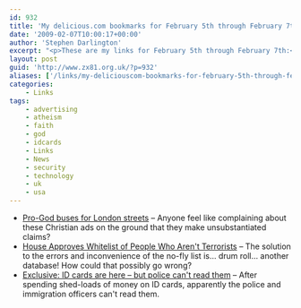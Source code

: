 ```yaml
---
id: 932
title: 'My delicious.com bookmarks for February 5th through February 7th'
date: '2009-02-07T10:00:17+00:00'
author: 'Stephen Darlington'
excerpt: "<p>These are my links for February 5th through February 7th:</p>\n<ul>\n<li><a href=\"http://news.bbc.co.uk/1/hi/england/london/7875457.stm\">Pro-God buses for London streets</a> - Anyone feel like complaining about these Christian ads on the ground that they make unsubstantiated claims?</li>\n<li><a href=\"http://blog.wired.com/27bstroke6/2009/02/house-approves.html\">House Approves Whitelist of People Who Aren&#39;t Terrorists</a> - The solution to the errors and inconvenience of the no-fly list is... drum roll... another database! How could that possibly go wrong?</li>\n<li><a href=\"http://www.silicon.com/publicsector/0,3800010403,39391135,00.htm\">Exclusive: ID cards are here - but police can&#39;t read them</a> - After spending shed-loads of money on ID cards, apparently the police and immigration officers can&#39;t read them.</li>\n\n</ul>"
layout: post
guid: 'http://www.zx81.org.uk/?p=932'
aliases: ['/links/my-deliciouscom-bookmarks-for-february-5th-through-february-7th.html']
categories:
    - Links
tags:
    - advertising
    - atheism
    - faith
    - god
    - idcards
    - Links
    - News
    - security
    - technology
    - uk
    - usa
---
```


- [Pro-God buses for London streets](http://news.bbc.co.uk/1/hi/england/london/7875457.stm) – Anyone feel like complaining about these Christian ads on the ground that they make unsubstantiated claims?
- [House Approves Whitelist of People Who Aren't Terrorists](http://blog.wired.com/27bstroke6/2009/02/house-approves.html) – The solution to the errors and inconvenience of the no-fly list is… drum roll… another database! How could that possibly go wrong?
- [Exclusive: ID cards are here – but police can't read them](http://www.silicon.com/publicsector/0,3800010403,39391135,00.htm) – After spending shed-loads of money on ID cards, apparently the police and immigration officers can't read them.